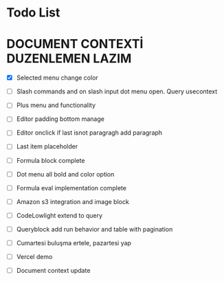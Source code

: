 <!-- markdownlint-disable -->
# Todo List
# DOCUMENT CONTEXTİ DUZENLEMEN LAZIM

- [x] Selected menu change color

- [ ] Slash commands and on slash input dot menu open. Query usecontext

- [ ] Plus menu and functionality

- [ ] Editor padding bottom manage

- [ ] Editor onclick if last isnot paragragh add paragraph

- [ ] Last item placeholder

- [ ] Formula block complete

- [ ] Dot menu all bold and color option

- [ ] Formula eval implementation complete

- [ ] Amazon s3 integration and image block

- [ ] CodeLowlight extend to query

- [ ] Queryblock add run behavior and table with pagination

- [ ] Cumartesi buluşma ertele, pazartesi yap

- [ ] Vercel demo

- [ ] Document context update